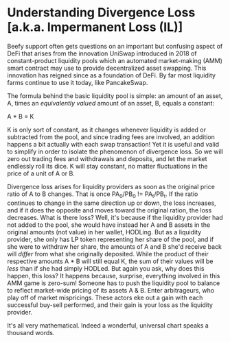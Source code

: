 # Understanding Divergence Loss [a.k.a. Impermanent Loss (IL)]

Beefy support often gets questions on an important but confusing aspect of DeFi that arises from the innovation UniSwap introduced in 2018 of constant-product liquidity pools which an automated market-making (AMM) smart contract may use to provide decentralized asset swapping. This innovation has reigned since as a foundation of DeFi. By far most liquidity farms continue to use it today, like PancakeSwap.

The formula behind the basic liquidity pool is simple: an amount of an asset, A, times an _equivalently valued_ amount of an asset, B, equals a constant: 

A * B = K

K is only sort of constant, as it changes whenever liquidity is added or subtracted from the pool, and since trading fees are involved, an addition happens a bit actually with each swap transaction! Yet it is useful and valid to simplify in order to isolate the phenomenon of divergence loss. So we will zero out trading fees and withdrawals and deposits, and let the market endlessly roll its dice. K will stay constant, no matter fluctuations in the price of a unit of A or B.

Divergence loss arises for liquidity providers as soon as the original price ratio of A to B changes. That is once PA<SUB>0</SUB>/PB<SUB>0</SUB> != PA<SUB>t</SUB>/PB<SUB>t</SUB>. If the ratio continues to change in the same direction up or down, the loss increases, and if it does the opposite and moves toward the original ration, the loss decreases. What is there loss? Well, it's because if the liquidity provider had not added to the pool, she would have instead her A and B assets in the original amounts (not value) in her wallet, HODLing. But as a liquidity provider, she only has LP token representing her share of the pool, and if she were to withdraw her share, the amounts of A and B she'd receive back will _differ_ from what she originally deposited. While the product of their respective amounts A * B will still equal K, the sum of their values will be *less* than if she had simply HODLed. But again you ask, why does this happen, this loss? It happens because, surprise, everything involved in this AMM game is zero-sum! Someone has to push the liquidity pool to balance to reflect market-wide pricing of its assets A & B. Enter arbitrageurs, who play off of market mispricings. These actors eke out a gain with each successful buy-sell performed, and their gain is your loss as the liquidity provider.

It's all very mathematical. Indeed a wonderful, universal chart speaks a thousand words.

